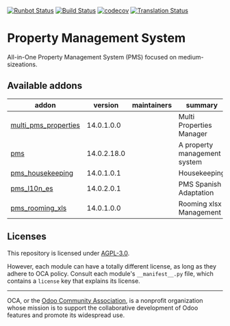 [![Runbot Status](https://runbot.odoo-community.org/runbot/badge/flat/293/14.0.svg)](https://runbot.odoo-community.org/runbot/repo/github-com-oca-pms-293)
[![Build Status](https://travis-ci.com/OCA/pms.svg?branch=14.0)](https://travis-ci.com/OCA/pms)
[![codecov](https://codecov.io/gh/OCA/pms/branch/14.0/graph/badge.svg)](https://codecov.io/gh/OCA/pms)
[![Translation Status](https://translation.odoo-community.org/widgets/pms-14-0/-/svg-badge.svg)](https://translation.odoo-community.org/engage/pms-14-0/?utm_source=widget)

<!-- /!\ do not modify above this line -->

# Property Management System

All-in-One Property Management System (PMS) focused on medium-sizeations.

<!-- /!\ do not modify below this line -->

<!-- prettier-ignore-start -->

[//]: # (addons)

Available addons
----------------
addon | version | maintainers | summary
--- | --- | --- | ---
[multi_pms_properties](multi_pms_properties/) | 14.0.1.0.0 |  | Multi Properties Manager
[pms](pms/) | 14.0.2.18.0 |  | A property management system
[pms_housekeeping](pms_housekeeping/) | 14.0.1.0.1 |  | Housekeeping
[pms_l10n_es](pms_l10n_es/) | 14.0.2.0.1 |  | PMS Spanish Adaptation
[pms_rooming_xls](pms_rooming_xls/) | 14.0.1.0.0 |  | Rooming xlsx Management

[//]: # (end addons)

<!-- prettier-ignore-end -->

## Licenses

This repository is licensed under [AGPL-3.0](LICENSE).

However, each module can have a totally different license, as long as they adhere to OCA
policy. Consult each module's `__manifest__.py` file, which contains a `license` key
that explains its license.

----

OCA, or the [Odoo Community Association](http://odoo-community.org/), is a nonprofit
organization whose mission is to support the collaborative development of Odoo features
and promote its widespread use.
